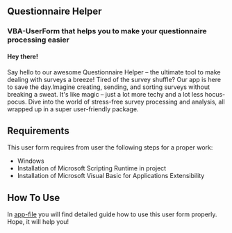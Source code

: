 ## Questionnaire Helper
### VBA-UserForm that helps you to make your questionnaire processing easier 

#### Hey there! 

Say hello to our awesome Questionnaire Helper – the ultimate tool to make dealing with surveys a breeze! Tired of the survey shuffle? Our app is here to save the day.Imagine creating, sending, and sorting surveys without breaking a sweat. It's like magic – just a lot more techy and a lot less hocus-pocus. Dive into the world of stress-free survey processing and analysis, all wrapped up in a super user-friendly package. 

## Requirements

This user form requires from user the following steps for a proper work:

- Windows
- Installation of Microsoft Scripting Runtime in project
- Installation of Microsoft Visual Basic for Applications Extensibility



## How To Use

In [app-file](https://github.com/Saimon398/VBA-Questionnaire-Helper/blob/main/VBA-Questionnaire-Helper.xlsm)  you will find detailed guide how to use this user form properly. Hope, it will help you!








